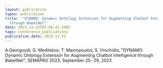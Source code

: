 ```yaml
---
layout: publication
types: publication
title: '"DYNAMO: Dynamic Ontology Extension for Augmenting Chatbot Intelligence
  through BabelNet"'
date: 2023-11-25T07:58:42.540Z
tags: conference_publications
publication_date: 2023-11-25
---
```

<!--StartFragment-->

A.Georgoudi; G. Meditskos; T. Mavropoulos; S. Vrochidis; "DYNAMO: Dynamic Ontology Extension for Augmenting Chatbot Intelligence through BabelNet", SEMAPRO 2023, September 25- 29, 2023

<!--EndFragment-->